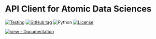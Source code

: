 # API Client for Atomic Data Sciences

[![Testing](https://github.com/artificial-atomic-intelligence/api-client/workflows/Testing/badge.svg)](https://github.com/artificial-atomic-intelligence/api-client/actions?query=workflow:"Testing")
[![GitHub tag](https://img.shields.io/github/tag/artificial-atomic-intelligence/api-client?include_prereleases=&sort=semver&color=blue)](https://github.com/artificial-atomic-intelligence/api-client/releases/)
![Python](https://img.shields.io/badge/Python-3.9+-blue.svg?logo=python&logoColor=white)
[![License](https://img.shields.io/badge/License-GPLv3-blue)](#license)

[![view - Documentation](https://img.shields.io/badge/view-Documentation-blue?style=for-the-badge)](https://atomic-data-sciences.github.io/api-client/)
